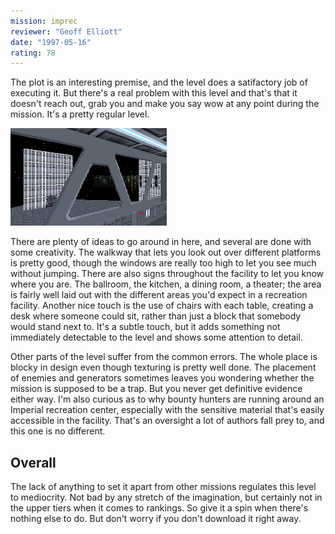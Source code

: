 ```yaml
---
mission: imprec
reviewer: "Geoff Elliott"
date: "1997-05-16"
rating: 78
---
```


The plot is an interesting premise, and the level does a satifactory job of executing it. But there's a real problem with this level and that's that it doesn't reach out, grab you and make you say wow at any point during the mission. It's a pretty regular level.

![Imperial Rec Center screenshot](./imprec.png "There are some intersting ideas in this level but nothing really spectacular.")

There are plenty of ideas to go around in here, and several are done with some creativity. The walkway that lets you look out over different platforms is pretty good, though the windows are really too high to let you see much without jumping. There are also signs throughout the facility to let you know where you are. The ballroom, the kitchen, a dining room, a theater; the area is fairly well laid out with the different areas you'd expect in a recreation facility. Another nice touch is the use of chairs with each table, creating a desk where someone could sit, rather than just a block that somebody would stand next to. It's a subtle touch, but it adds something not immediately detectable to the level and shows some attention to detail.

Other parts of the level suffer from the common errors. The whole place is blocky in design even though texturing is pretty well done. The placement of enemies and generators sometimes leaves you wondering whether the mission is supposed to be a trap. But you never get definitive evidence either way. I'm also curious as to why bounty hunters are running around an Imperial recreation center, especially with the sensitive material that's easily accessible in the facility. That's an oversight a lot of authors fall prey to, and this one is no different.

## Overall

The lack of anything to set it apart from other missions regulates this level to mediocrity. Not bad by any stretch of the imagination, but certainly not in the upper tiers when it comes to rankings. So give it a spin when there's nothing else to do. But don't worry if you don't download it right away.

